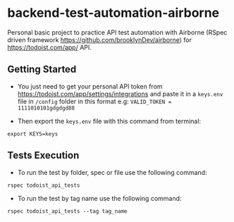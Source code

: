 # backend-test-automation-airborne
Personal basic project to practice API test automation with Airborne (RSpec driven framework https://github.com/brooklynDev/airborne) for https://todoist.com/app/ API.


## Getting Started
* You just need to get your personal API token from https://todoist.com/app/settings/integrations 
 and paste it in a `keys.env` file in `/config` folder in this format e.g: `VALID_TOKEN = 1111010101gdgdgd88`
 
 * Then export the `keys.env` file with this command from terminal:
```
export KEYS=keys
```


## Tests Execution
* To run the test by folder, spec or file use the following command:
```
rspec todoist_api_tests
```

* To run the test by tag name use the following command:
```
rspec todoist_api_tests --tag tag_name
```
